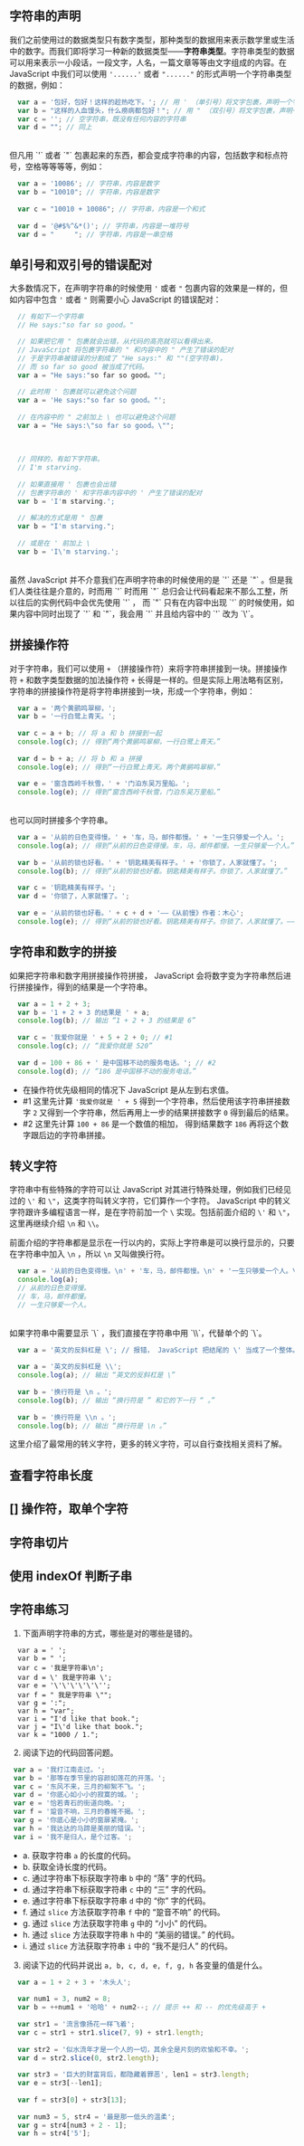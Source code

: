 ## 字符串的声明
我们之前使用过的数据类型只有数字类型，那种类型的数据用来表示数学里或生活中的数字。而我们即将学习一种新的数据类型——**字符串类型**。字符串类型的数据可以用来表示一小段话，一段文字，人名，一篇文章等等由文字组成的内容。在 JavaScript 中我们可以使用 `'......'` 或者 `"......"` 的形式声明一个字符串类型的数据，例如：

``` javascript
  var a = '包好，包好！这样的趁热吃下。'; // 用 ' （单引号）将文字包裹，声明一个字符串
  var b = "这样的人血馒头，什么痨病都包好！"; // 用 " （双引号）将文字包裹，声明一个字符串
  var c = ''; // 空字符串，既没有任何内容的字符串
  var d = ""; // 同上
```

<br>
但凡用 `'` 或者 `"` 包裹起来的东西，都会变成字符串的内容，包括数字和标点符号，空格等等等等，例如：

``` javascript
  var a = '10086'; // 字符串，内容是数字
  var b = "10010"; // 字符串，内容是数字
  
  var c = "10010 + 10086"; // 字符串，内容是一个和式
  
  var d = '@#$%^&*()'; // 字符串，内容是一堆符号
  var d = "     "; // 字符串，内容是一串空格
```

## 单引号和双引号的错误配对
大多数情况下，在声明字符串的时候使用 `'` 或者 `"` 包裹内容的效果是一样的，但如内容中包含 `'` 或者 `"` 则需要小心 JavaScript 的错误配对：

``` javascript
  // 有如下一个字符串
  // He says:"so far so good。"

  // 如果把它用 " 包裹就会出错，从代码的高亮就可以看得出来。
  // JavaScript 将包裹字符串的 " 和内容中的 " 产生了错误的配对
  // 于是字符串被错误的分割成了 "He says:" 和 ""(空字符串)，
  // 而 so far so good 被当成了代码。
  var a = "He says:"so far so good。"";
  
  // 此时用 ' 包裹就可以避免这个问题
  var a = 'He says:"so far so good。"';
  
  // 在内容中的 " 之前加上 \ 也可以避免这个问题
  var a = "He says:\"so far so good。\"";
  
  
  
  // 同样的，有如下字符串。
  // I'm starving.
  
  // 如果直接用 ' 包裹也会出错
  // 包裹字符串的 ' 和字符串内容中的 ' 产生了错误的配对
  var b = 'I'm starving.';
  
  // 解决的方式是用 " 包裹
  var b = "I'm starving.";
  
  // 或是在 ' 前加上 \
  var b = 'I\'m starving.';
```

<br>
虽然 JavaScript 并不介意我们在声明字符串的时候使用的是 `'` 还是 `"` 。但是我们人类往往是介意的，时而用 `'` 时而用 `"` 总归会让代码看起来不那么工整，所以往后的实例代码中会优先使用 `'` ， 而 `"` 只有在内容中出现 `'` 的时候使用，如果内容中同时出现了 `'` 和 `"`，我会用 `'` 并且给内容中的 `'` 改为 `\'`。

## 拼接操作符
对于字符串，我们可以使用 `+` （拼接操作符）来将字符串拼接到一块。拼接操作符 `+` 和数字类型数据的加法操作符 `+` 长得是一样的。但是实际上用法略有区别，字符串的拼接操作符是将字符串拼接到一块，形成一个字符串，例如：

``` javascript
  var a = '两个黄鹂鸣翠柳，';
  var b = '一行白鹭上青天。';
  
  var c = a + b; // 将 a 和 b 拼接到一起
  console.log(c); // 得到“两个黄鹂鸣翠柳，一行白鹭上青天。”
  
  var d = b + a; // 将 b 和 a 拼接
  console.log(e); // 得到“一行白鹭上青天。两个黄鹂鸣翠柳，”
  
  var e = '窗含西岭千秋雪，' + '门泊东吴万里船。';
  console.log(e); // 得到“窗含西岭千秋雪，门泊东吴万里船。”
```

<br>
也可以同时拼接多个字符串。

``` javascript
  var a = '从前的日色变得慢。' + '车，马，邮件都慢。' + '一生只够爱一个人。';
  console.log(a); // 得到“从前的日色变得慢。车，马，邮件都慢。一生只够爱一个人。”
  
  var b = '从前的锁也好看。' + '钥匙精美有样子。' + '你锁了，人家就懂了。';
  console.log(b); // 得到“从前的锁也好看。钥匙精美有样子。你锁了，人家就懂了。”
  
  var c = '钥匙精美有样子。';
  var d = '你锁了，人家就懂了。';
  
  var e = '从前的锁也好看。' + c + d + '——《从前慢》作者：木心';
  console.log(e); // 得到“从前的锁也好看。钥匙精美有样子。你锁了，人家就懂了。——《从前慢》作者：木心”
```

## 字符串和数字的拼接
如果把字符串和数字用拼接操作符拼接， JavaScript 会将数字变为字符串然后进行拼接操作，得到的结果是一个字符串。

```javascript
  var a = 1 + 2 + 3;
  var b = '1 + 2 + 3 的结果是 ' + a;
  console.log(b); // 输出 “1 + 2 + 3 的结果是 6”
  
  var c = '我爱你就是 ' + 5 + 2 + 0; // #1
  console.log(c); // “我爱你就是 520”
  
  var d = 100 + 86 + ' 是中国移不动的服务电话。'; // #2
  console.log(d); // “186 是中国移不动的服务电话。”
```
* 在操作符优先级相同的情况下 JavaScript 是从左到右求值。
* \#1 这里先计算 `'我爱你就是 ' + 5` 得到一个字符串，然后使用该字符串拼接数字 `2` 又得到一个字符串，然后再用上一步的结果拼接数字 `0` 得到最后的结果。
* \#2 这里先计算 `100 + 86` 是一个数值的相加， 得到结果数字 `186` 再将这个数字跟后边的字符串拼接。


## 转义字符
字符串中有些特殊的字符可以让 JavaScript 对其进行特殊处理，例如我们已经见过的 `\'` 和 `\"`，这类字符叫转义字符，它们算作一个字符。 JavaScript 中的转义字符跟许多编程语言一样，是在字符前加一个 `\` 实现。包括前面介绍的 `\'` 和 `\"`，这里再继续介绍 `\n` 和 `\\`。

前面介绍的字符串都是显示在一行以内的，实际上字符串是可以换行显示的，只要在字符串中加入 `\n` ，所以 `\n` 又叫做换行符。

```javascript
  var a = '从前的日色变得慢。\n' + '车，马，邮件都慢。\n' + '一生只够爱一个人。\n';
  console.log(a);
  // 从前的日色变得慢。
  // 车，马，邮件都慢。
  // 一生只够爱一个人。
```

<br>
如果字符串中需要显示 `\` ，我们直接在字符串中用 `\\`，代替单个的 `\`。

```javascript
  var a = '英文的反斜杠是 \'; // 报错， JavaScript 把结尾的 \' 当成了一个整体。
  
  var a = '英文的反斜杠是 \\';
  console.log(a); // 输出 “英文的反斜杠是 \”
  
  var b = '换行符是 \n 。';
  console.log(b); // 输出 “换行符是 ” 和它的下一行 “ 。”
  
  var b = '换行符是 \\n 。';
  console.log(b); // 输出 “换行符是 \n 。”
```

这里介绍了最常用的转义字符，更多的转义字符，可以自行查找相关资料了解。
## 查看字符串长度
## [] 操作符，取单个字符
## 字符串切片
## 使用 indexOf 判断子串
## 字符串练习
1. 下面声明字符串的方式，哪些是对的哪些是错的。

 ```
   var a = ' ';
   var b = " ';
   var c = '我是字符串\n';
   var d = \' 我是字符串 \';
   var e = '\'\'\'\'\'\'';
   var f = " 我是字符串 \"";
   var g = ':";
   var h = "var";
   var i = "I'd like that book.";
   var j = "I\'d like that book.";
   var k = "1000 / 1.";
 ```
2. 阅读下边的代码回答问题。
 
 ```javascript
  var a = '我打江南走过。';
  var b = '那等在季节里的容颜如莲花的开落。';
  var c = '东风不来，三月的柳絮不飞。';
  var d = '你底心如小小的寂寞的城。';
  var e = '恰若青石的街道向晚。';
  var f = '跫音不响，三月的春帷不揭。';
  var g = '你底心是小小的窗扉紧掩。';
  var h = '我达达的马蹄是美丽的错误。';
  var i = '我不是归人，是个过客。';
 ```
 * a. 获取字符串 `a` 的长度的代码。
 * b. 获取全诗长度的代码。
 * c. 通过字符串下标获取字符串 `b` 中的 “落” 字的代码。
 * d. 通过字符串下标获取字符串 `c` 中的 “三” 字的代码。
 * e. 通过字符串下标获取字符串 `d` 中的 “你” 字的代码。
 * f. 通过 `slice` 方法获取字符串 `f` 中的 “跫音不响” 的代码。
 * g. 通过 `slice` 方法获取字符串 `g` 中的 “小小” 的代码。
 * h. 通过 `slice` 方法获取字符串 `h` 中的 “美丽的错误。” 的代码。
 * i. 通过 `slice` 方法获取字符串 `i` 中的 “我不是归人” 的代码。
 
3. 阅读下边的代码并说出 `a, b, c, d, e, f, g, h` 各变量的值是什么。

  ```javascript
    var a = 1 + 2 + 3 + '木头人';
    
    var num1 = 3, num2 = 8;
    var b = ++num1 + '哈哈' + num2--; // 提示 ++ 和 -- 的优先级高于 + 
    
    var str1 = '流言像扬花一样飞着';
    var c = str1 + str1.slice(7, 9) + str1.length;
    
    var str2 = '似水流年才是一个人的一切，其余全是片刻的欢愉和不幸。';
    var d = str2.slice(0, str2.length);
    
    var str3 = '巨大的财富背后，都隐藏着罪恶', len1 = str3.length;
    var e = str3[--len1];
    
    var f = str3[0] + str3[13];
    
    var num3 = 5, str4 = '最是那一低头的温柔';
    var g = str4[num3 + 2 - 1];
    var h = str4['5'];
  ```
